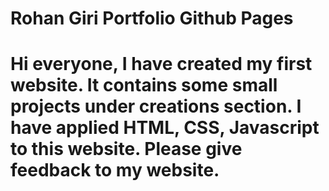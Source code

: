 # Rohan Giri Portfolio Github Pages
# Hi everyone, I have created my first website. It contains some small projects under creations section. I have applied HTML, CSS, Javascript to this website. Please give feedback to my website.
